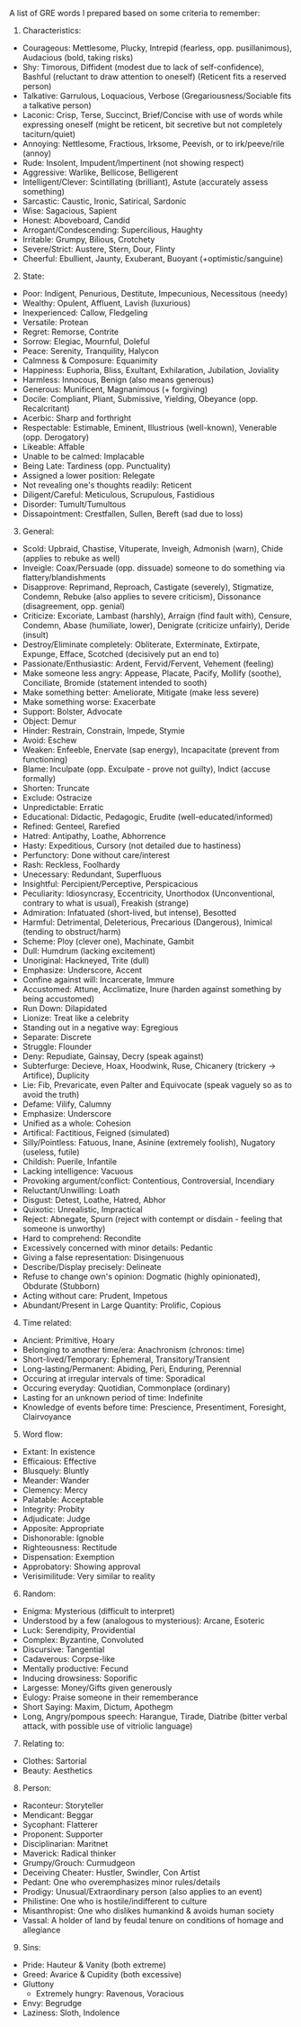 A list of GRE words I prepared based on some criteria to remember:

1) Characteristics:
- Courageous: Mettlesome, Plucky, Intrepid (fearless, opp. pusillanimous), Audacious (bold, taking risks)
- Shy: Timorous, Diffident (modest due to lack of self-confidence), Bashful (reluctant to draw attention to oneself) (Reticent fits a reserved person)
- Talkative: Garrulous, Loquacious, Verbose (Gregariousness/Sociable fits a talkative person)
- Laconic: Crisp, Terse, Succinct, Brief/Concise with use of words while expressing oneself (might be reticent, bit secretive but not completely taciturn/quiet)
- Annoying: Nettlesome, Fractious, Irksome, Peevish, or to irk/peeve/rile (annoy)
- Rude: Insolent, Impudent/Impertinent (not showing respect)
- Aggressive: Warlike, Bellicose, Belligerent
- Intelligent/Clever: Scintillating (brilliant), Astute (accurately assess something)
- Sarcastic: Caustic, Ironic, Satirical, Sardonic
- Wise: Sagacious, Sapient
- Honest: Aboveboard, Candid
- Arrogant/Condescending: Supercilious, Haughty
- Irritable: Grumpy, Bilious, Crotchety
- Severe/Strict: Austere, Stern, Dour, Flinty
- Cheerful: Ebullient, Jaunty, Exuberant, Buoyant (+optimistic/sanguine)

2) State:
- Poor: Indigent, Penurious, Destitute, Impecunious, Necessitous (needy)
- Wealthy: Opulent, Affluent, Lavish (luxurious)
- Inexperienced: Callow, Fledgeling
- Versatile: Protean
- Regret: Remorse, Contrite
- Sorrow: Elegiac, Mournful, Doleful
- Peace: Serenity, Tranquility, Halycon
- Calmness & Composure: Equanimity
- Happiness: Euphoria, Bliss, Exultant, Exhilaration, Jubilation, Joviality
- Harmless: Innocous, Benign (also means generous)
- Generous: Munificent, Magnanimous (+ forgiving)
- Docile: Compliant, Pliant, Submissive, Yielding, Obeyance (opp. Recalcritant)
- Acerbic: Sharp and forthright
- Respectable: Estimable, Eminent, Illustrious (well-known), Venerable (opp. Derogatory)
- Likeable: Affable
- Unable to be calmed: Implacable
- Being Late: Tardiness (opp. Punctuality)
- Assigned a lower position: Relegate 
- Not revealing one's thoughts readily: Reticent
- Diligent/Careful: Meticulous, Scrupulous, Fastidious
- Disorder: Tumult/Tumultous
- Dissapointment: Crestfallen, Sullen, Bereft (sad due to loss)

3) General:
- Scold: Upbraid, Chastise, Vituperate, Inveigh, Admonish (warn), Chide (applies to rebuke as well)
- Inveigle: Coax/Persuade (opp. dissuade) someone to do something via flattery/blandishments
- Disapprove: Reprimand, Reproach, Castigate (severely), Stigmatize, Condemn, Rebuke (also applies to severe criticism), Dissonance (disagreement, opp. genial)
- Criticize: Excoriate, Lambast (harshly), Arraign (find fault with), Censure, Condemn, Abase (humiliate, lower), Denigrate (criticize unfairly), Deride (insult)
- Destroy/Eliminate completely: Obliterate, Exterminate, Extirpate, Expunge, Efface, Scotched (decisively put an end to)
- Passionate/Enthusiastic: Ardent, Fervid/Fervent, Vehement (feeling)
- Make someone less angry: Appease, Placate, Pacify, Mollify (soothe), Conciliate, Bromide (statement intended to sooth)
- Make something better: Ameliorate, Mitigate (make less severe)
- Make something worse: Exacerbate
- Support: Bolster, Advocate
- Object: Demur
- Hinder: Restrain, Constrain, Impede, Stymie
- Avoid: Eschew
- Weaken: Enfeeble, Enervate (sap energy), Incapacitate (prevent from functioning)
- Blame: Inculpate (opp. Exculpate - prove not guilty), Indict (accuse formally)
- Shorten: Truncate
- Exclude: Ostracize
- Unpredictable: Erratic
- Educational: Didactic, Pedagogic, Erudite (well-educated/informed)
- Refined: Genteel, Rarefied
- Hatred: Antipathy, Loathe, Abhorrence
- Hasty: Expeditious, Cursory (not detailed due to hastiness)
- Perfunctory: Done without care/interest
- Rash: Reckless, Foolhardy
- Unecessary: Redundant, Superfluous
- Insightful: Percipient/Perceptive, Perspicacious
- Peculiarity: Idiosyncrasy, Eccentricity, Unorthodox (Unconventional, contrary to what is usual), Freakish (strange)
- Admiration: Infatuated (short-lived, but intense), Besotted
- Harmful: Detrimental, Deleterious, Precarious (Dangerous), Inimical (tending to obstruct/harm)
- Scheme: Ploy (clever one), Machinate, Gambit
- Dull: Humdrum (lacking excitement)
- Unoriginal: Hackneyed, Trite (dull)
- Emphasize: Underscore, Accent
- Confine against will: Incarcerate, Immure
- Accustomed: Attune, Acclimatize, Inure (harden against something by being accustomed)
- Run Down: Dilapidated
- Lionize: Treat like a celebrity
- Standing out in a negative way: Egregious
- Separate: Discrete
- Struggle: Flounder
- Deny: Repudiate, Gainsay, Decry (speak against)
- Subterfurge: Decieve, Hoax, Hoodwink, Ruse, Chicanery (trickery -> Artifice), Duplicity
- Lie: Fib, Prevaricate, even Palter and Equivocate (speak vaguely so as to avoid the truth)
- Defame: Vilify, Calumny 
- Emphasize: Underscore
- Unified as a whole: Cohesion
- Artifical: Factitious, Feigned (simulated)
- Silly/Pointless: Fatuous, Inane, Asinine (extremely foolish), Nugatory (useless, futile)
- Childish: Puerile, Infantile
- Lacking intelligence: Vacuous
- Provoking argument/conflict: Contentious, Controversial, Incendiary
- Reluctant/Unwilling: Loath
- Disgust: Detest, Loathe, Hatred, Abhor
- Quixotic: Unrealistic, Impractical
- Reject: Abnegate, Spurn (reject with contempt or disdain - feeling that someone is unworthy)
- Hard to comprehend: Recondite
- Excessively concerned with minor details: Pedantic
- Giving a false representation: Disingenuous
- Describe/Display precisely: Delineate
- Refuse to change own's opinion: Dogmatic (highly opinionated), Obdurate (Stubborn)
- Acting without care: Prudent, Impetous
- Abundant/Present in Large Quantity: Prolific, Copious

4) Time related:
- Ancient: Primitive, Hoary
- Belonging to another time/era: Anachronism (chronos: time)
- Short-lived/Temporary: Ephemeral, Transitory/Transient
- Long-lasting/Permanent: Abiding, Peri, Enduring, Perennial
- Occuring at irregular intervals of time: Sporadical
- Occuring everyday: Quotidian, Commonplace (ordinary)
- Lasting for an unknown period of time: Indefinite
- Knowledge of events before time: Prescience, Presentiment, Foresight, Clairvoyance

5) Word flow:
- Extant: In existence
- Efficaious: Effective
- Blusquely: Bluntly
- Meander: Wander
- Clemency: Mercy
- Palatable: Acceptable
- Integrity: Probity
- Adjudicate: Judge
- Apposite: Appropriate
- Dishonorable: Ignoble
- Righteousness: Rectitude 
- Dispensation: Exemption
- Approbatory: Showing approval
- Verisimilitude: Very similar to reality

6) Random:
- Enigma: Mysterious (difficult to interpret)
- Understood by a few (analogous to mysterious): Arcane, Esoteric
- Luck: Serendipity, Providential
- Complex: Byzantine, Convoluted
- Discursive: Tangential
- Cadaverous: Corpse-like
- Mentally productive: Fecund
- Inducing drowsiness: Soporific
- Largesse: Money/Gifts given generously
- Eulogy: Praise someone in their rememberance
- Short Saying: Maxim, Dictum, Apothegm
- Long, Angry/pompous speech: Harangue, Tirade, Diatribe (bitter verbal attack, with possible use of vitriolic language)

7) Relating to:
- Clothes: Sartorial
- Beauty: Aesthetics

8) Person:
- Raconteur: Storyteller
- Mendicant: Beggar
- Sycophant: Flatterer
- Proponent: Supporter
- Disciplinarian: Maritnet
- Maverick: Radical thinker
- Grumpy/Grouch: Curmudgeon
- Deceiving Cheater: Hustler, Swindler, Con Artist
- Pedant: One who overemphasizes minor rules/details
- Prodigy: Unusual/Extraordinary person (also applies to an event)
- Philistine: One who is hostile/indifferent to culture
- Misanthropist: One who dislikes humankind & avoids human society
- Vassal: A holder of land by feudal tenure on conditions of homage and allegiance

9) Sins: 
- Pride: Hauteur & Vanity (both extreme)
- Greed: Avarice & Cupidity (both excessive)
- Gluttony
  - Extremely hungry: Ravenous, Voracious
- Envy: Begrudge
- Laziness: Sloth, Indolence
